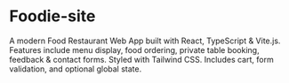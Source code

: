 # Foodie-site
A modern Food Restaurant Web App built with React, TypeScript &amp; Vite.js. Features include menu display, food ordering, private table booking, feedback &amp; contact forms. Styled with Tailwind CSS. Includes cart, form validation, and optional global state.
